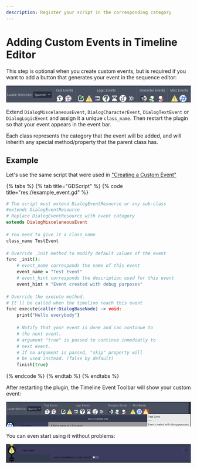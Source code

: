 ```yaml
---
description: Register your script in the corresponding category
---
```


# Adding Custom Events in Timeline Editor

This step is optional when you create custom events, but is required if you want to add a button that generates your event in the sequence editor:

![Default Timeline Event Toolbar](../.gitbook/assets/image%20%283%29.png)

Extend `DialogMiscelaneousEvent`, `DialogCharacterEvent`, `DialogTextEvent` or `DialogLogicEvent` and assign it a unique `class_name`. Then restart the plugin so that your event appears in the event bar.

Each class represents the category that the event will be added, and will inherith any special method/property that the parent class has.

## Example

Let's use the same script that were used in ["Creating a Custom Event"](creating-a-custom-event.md)

{% tabs %}
{% tab title="GDScript" %}
{% code title="res://example\_event.gd" %}
```coffeescript
# The script must extend DialogEventResource or any sub-class
#extends DialogEventResource
# Replace DialogEventResource with event category
extends DialogMiscelaneousEvent

# You need to give it a class_name
class_name TestEvent

# Override _init method to modify default values of the event
func _init():
    # event_name corresponds the name of this event
    event_name = "Test Event"
    # event_hint corresponds the description used for this event
    event_hint = "Event created with debug purposes"

# Override the execute method.
# It'll be called when the timeline reach this event
func execute(caller:DialogBaseNode) -> void:
    print("Hello everybody")
    
    # Notify that your event is done and can continue to
    # the next event.
    # argument "true" is passed to continue inmediatly to
    # next event.
    # If no argument is passed, "skip" property will
    # be used instead. (false by default)
    finish(true)

```
{% endcode %}
{% endtab %}
{% endtabs %}

After restarting the plugin, the Timeline Event Toolbar will show your custom event:

![Modified Timeline Event Toolbar](../.gitbook/assets/image%20%285%29.png)

You can even start using it without problems:

![Custom Event created by clicking the event button](../.gitbook/assets/image%20%284%29.png)

